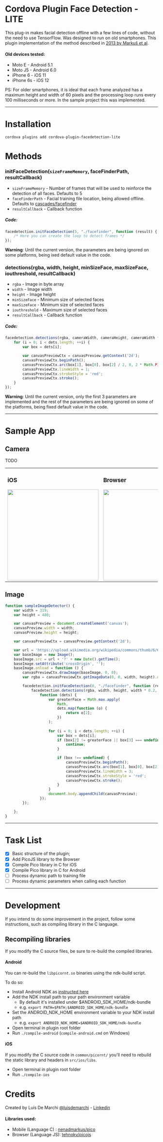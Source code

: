 # Cordova Plugin Face Detection - LITE

This plug-in makes facial detection offline with a few lines of code, without the need to use TensorFlow. Was designed to run on old smartphones.
This plugin implementation of the method described in [2013 by Markuš et al](http://arxiv.org/abs/1305.4537).

#### Old devices tested:
- Moto E - Android 5.1
- Moto J5 - Android 6.0
- iPhone 6 - iOS 11
- iPhone 6s - iOS 12

PS: For older smartphones, it is ideal that each frame analyzed has a maximum height and width of 60 pixels and the processing loop runs every 100 milliseconds or more. In the sample project this was implemented.

<!-- blank line -->
----
<!-- blank line -->

# Installation
```
cordova plugins add cordova-plugin-facedetection-lite
```

# Methods

### initFaceDetection(`sizeFrameMemory`, faceFinderPath, resultCallback)

* `sizeFrameMemory` - Number of frames that will be used to reinforce the detection of all faces. Defaults to 5
* `faceFinderPath` - Facial training file location, being allowed offline. Defaults to [cascades/facefinder](https://raw.githubusercontent.com/nenadmarkus/pico/c2e81f9d23cc11d1a612fd21e4f9de0921a5d0d9/rnt/cascades/facefinder)
* `resultCallback` - Callback function


##### Code:
```javascript
facedetection.initFaceDetection(5, "./facefinder", function (result) {
    /* Here you can create the loop to detect frames */
});
```
<info>**Warning**: Until the current version, the parameters are being ignored on some platforms, being ixed default value in the code.</info>

### detections(rgba, width, height, minSizeFace, maxSizeFace, iouthreshold, resultCallback)

* `rgba` - Image in byte array
* `width` - Image width
* `height` - Image height
* `minSizeFace` - Minimum size of selected faces
* `maxSizeFace` - Minimum size of selected faces
* `iouthreshold` - Maximum size of selected faces
* `resultCallback` - Callback function

##### Code:
```javascript
facedetection.detections(rgba, cameraWidth, cameraHeight, cameraWidth * 0.2, cameraWidth * 1.2, 0.1, function (dets) {
    for (i = 0; i < dets.length; ++i) {
        var box = dets[i];

        var canvasPreviewCtx = canvasPreview.getContext('2d');
        canvasPreviewCtx.beginPath();
        canvasPreviewCtx.arc(box[1], box[0], box[2] / 2, 0, 2 * Math.PI, false);
        canvasPreviewCtx.lineWidth = 1;
        canvasPreviewCtx.strokeStyle = 'red';
        canvasPreviewCtx.stroke();
    }
});
```
<info>**Warning**: Until the current version, only the first 3 parameters are implemented and the rest of the parameters are being ignored on some of the platforms, being fixed default value in the code.</info>

<!-- blank line -->
----
<!-- blank line -->

# Sample App

## Camera
TODO

<table>
<tr>
<td>
<h3>iOS</h3>
<img src="https://github.com/luisdemarchi/cordova-plugin-facedetection-lite/raw/a3dd61fa8f7de022b165accaa12d788758698ba3/images/demo-ios.gif"  height="300">
</td>
<td>
<h3>Browser</h3>
<img src="https://github.com/luisdemarchi/cordova-plugin-facedetection-lite/raw/a3dd61fa8f7de022b165accaa12d788758698ba3/images/demo-browser.gif" height="300">
</td>
</tr>
</table>

## Image
```javascript
function sampleImageDetector() {
    var width = 319;
    var height = 480;

    var canvasPreview = document.createElement('canvas');
    canvasPreview.width = width;
    canvasPreview.height = height;

    var canvasPreviewCtx = canvasPreview.getContext('2d');

    var url = 'https://upload.wikimedia.org/wikipedia/commons/thumb/6/65/Will_Smith_by_Gage_Skidmore.jpg/319px-Will_Smith_by_Gage_Skidmore.jpg';
    var baseImage = new Image();
    baseImage.src = url + '?' + new Date().getTime();
    baseImage.setAttribute('crossOrigin', '');
    baseImage.onload = function () {
        canvasPreviewCtx.drawImage(baseImage, 0, 0);
        var rgba = canvasPreviewCtx.getImageData(0, 0, width, height).data;

        facedetection.initFaceDetection(0, "./facefinder", function (result) {
            facedetection.detections(rgba, width, height, width * 0.2, width * 1.2, 0.1,
                function (dets) {
                    var greaterFace = Math.max.apply(
                        Math,
                        dets.map(function (o) {
                            return o[2];
                        })
                    );
    
                    for (i = 0; i < dets.length; ++i) {
                        var box = dets[i];
                        if (box[2] != greaterFace || box[3] === undefined) {
                            continue;
                        }

                        if (box !== undefined) {
                            canvasPreviewCtx.beginPath();
                            canvasPreviewCtx.arc(box[1], box[0], box[2] / 2, 0, 2 * Math.PI, false);
                            canvasPreviewCtx.lineWidth = 3;
                            canvasPreviewCtx.strokeStyle = 'red';
                            canvasPreviewCtx.stroke();
                        }
                    }
                    document.body.appendChild(canvasPreview);
                });
        });

    };
}
```

<!-- blank line -->
----
<!-- blank line -->

# Task List
- [x] Basic structure of the plugin;
- [x] Add PicoJS library to the Browser
- [x] Compile Pico library in C for iOS
- [x] Compile Pico library in C for Android
- [ ] Process dynamic path to training file
- [ ] Process dynamic parameters when calling each function

<!-- blank line -->
----
<!-- blank line -->

# Development
If you intend to do some improvement in the project, follow some instructions, such as compiling library in the C language.

## Recompiling libraries
If you modify the C source files, be sure to re-build the compiled libraries.

#### Android

You can re-build the `libpicornt.so` binaries using the ndk-build script.

To do so:

- Install Android NDK as [instructed here](https://developer.android.com/ndk/guides/index.html)
- Add the NDK install path to your path environment variable
    - By default it's installed under $ANDROID_SDK_HOME/ndk-bundle
    - e.g. `export PATH=$PATH;$ANDROID_SDK_HOME/ndk-bundle`
- Set the ANDROID_NDK_HOME environment variable to your NDK install path
    - e.g. `export ANDROID_NDK_HOME=$ANDROID_SDK_HOME/ndk-bundle`
- Open terminal in plugin root folder
- Run `./compile-android` (`compile-android.cmd` on Windows)
    
#### iOS
If you modify the C source code in `common/picornt/` you'll need to rebuild the static library and headers in `src/ios/libs`.

- Open terminal in plugin root folder
- Run `./compile-ios`


# Credits
Created by Luís De Marchi [@luisdemarchi](https://github.com/luisdemarchi) - [Linkedin](https://www.linkedin.com/in/luis5/)

#### Libraries used:
  - Mobile (Language C) : [nenadmarkus/pico](https://github.com/nenadmarkus/pico)
  - Browser (Language JS): [tehnokv/picojs](https://github.com/tehnokv/picojs)